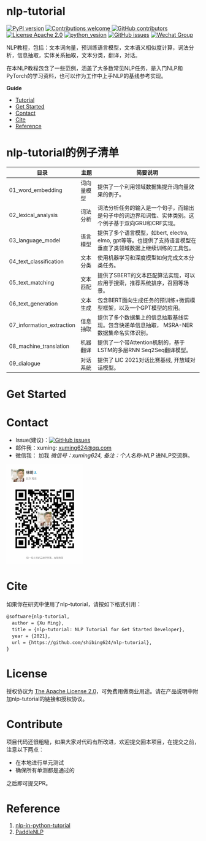 # nlp-tutorial
[![PyPI version](https://badge.fury.io/py/nlp-tutorial.svg)](https://badge.fury.io/py/nlp-tutorial)
[![Contributions welcome](https://img.shields.io/badge/contributions-welcome-brightgreen.svg)](CONTRIBUTING.md)
[![GitHub contributors](https://img.shields.io/github/contributors/shibing624/nlp-tutorial.svg)](https://github.com/shibing624/nlp-tutorial/graphs/contributors)
[![License Apache 2.0](https://img.shields.io/badge/license-Apache%202.0-blue.svg)](LICENSE)
[![python_vesion](https://img.shields.io/badge/Python-3.5%2B-green.svg)](requirements.txt)
[![GitHub issues](https://img.shields.io/github/issues/shibing624/nlp-tutorial.svg)](https://github.com/shibing624/nlp-tutorial/issues)
[![Wechat Group](http://vlog.sfyc.ltd/wechat_everyday/wxgroup_logo.png?imageView2/0/w/60/h/20)](#Contact)

NLP教程，包括：文本词向量，预训练语言模型，文本语义相似度计算，词法分析，信息抽取，实体关系抽取，文本分类，翻译，对话。


在本NLP教程包含了一些范例，涵盖了大多数常见NLP任务，是入门NLP和PyTorch的学习资料，也可以作为工作中上手NLP的基线参考实现。


**Guide**

- [Tutorial](#nlp-tutorial的例子清单)
- [Get Started](#get-started)
- [Contact](#Contact)
- [Cite](#Cite)
- [Reference](#reference)

# nlp-tutorial的例子清单

| **目录**  | **主题**                                           | 简要说明                                                      |
| --------------------- | ------------------------------------------------------------ | ------------------------------------------------------------ |
| 01_word_embedding       | 词向量模型    | 提供了一个利用领域数据集提升词向量效果的例子。 |
| 02_lexical_analysis       | 词法分析    | 词法分析任务的输入是一个句子，而输出是句子中的词边界和词性、实体类别。这个例子基于双向GRU和CRF实现。 |
| 03_language_model       | 语言模型    | 提供了多个语言模型，如bert, electra, elmo, gpt等等。也提供了支持语言模型在垂直了类领域数据上继续训练的工具包。   |
| 04_text_classification       | 文本分类    | 使用机器学习和深度模型如何完成文本分类任务。 |
| 05_text_matching      | 文本匹配    | 提供了SBERT的文本匹配算法实现，可以应用于搜索，推荐系统排序，召回等场景。 |
| 06_text_generation       | 文本生成    | 包含BERT面向生成任务的预训练+微调模型框架，以及一个GPT模型的应用。 |
| 07_information_extraction    | 信息抽取 | 提供了多个数据集上的信息抽取基线实现。包含快递单信息抽取， MSRA-NER 数据集命名实体识别。 |
| 08_machine_translation       | 机器翻译    | 提供了一个带Attention机制的，基于LSTM的多层RNN Seq2Seq翻译模型。 |
| 09_dialogue | 对话系统    | 提供了 LIC 2021对话比赛基线, 开放域对话模型。|


# Get Started




# Contact

- Issue(建议)：[![GitHub issues](https://img.shields.io/github/issues/shibing624/nlp-tutorial.svg)](https://github.com/shibing624/nlp-tutorial/issues)
- 邮件我：xuming: xuming624@qq.com
- 微信我：
加我 *微信号：xuming624, 备注：个人名称-NLP* 进NLP交流群。

<img src="docs/wechat.jpeg" width="200" />


# Cite

如果你在研究中使用了nlp-tutorial，请按如下格式引用：

```latex
@software{nlp-tutorial,
  author = {Xu Ming},
  title = {nlp-tutorial: NLP Tutorial for Get Started Developer},
  year = {2021},
  url = {https://github.com/shibing624/nlp-tutorial},
}
```

# License


授权协议为 [The Apache License 2.0](/LICENSE)，可免费用做商业用途。请在产品说明中附加nlp-tutorial的链接和授权协议。


# Contribute
项目代码还很粗糙，如果大家对代码有所改进，欢迎提交回本项目，在提交之前，注意以下两点：

 - 在本地进行单元测试
 - 确保所有单测都是通过的

之后即可提交PR。

# Reference

1. [nlp-in-python-tutorial](https://github.com/adashofdata/nlp-in-python-tutorial)
2. [PaddleNLP](https://github.com/PaddlePaddle/PaddleNLP)
